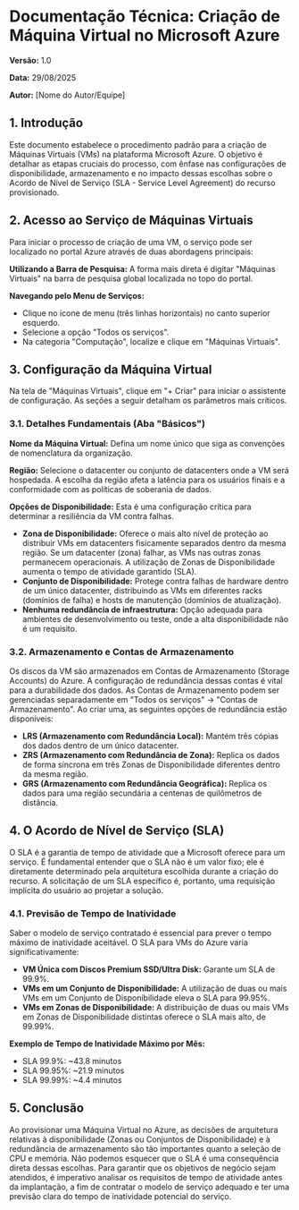 <h1>Documentação Técnica: Criação de Máquina Virtual no Microsoft Azure</h1>

<p><strong>Versão:</strong> 1.0</p>
<p><strong>Data:</strong> 29/08/2025</p>
<p><strong>Autor:</strong> [Nome do Autor/Equipe]</p>

<h2>1. Introdução</h2>
<p>
Este documento estabelece o procedimento padrão para a criação de Máquinas Virtuais (VMs) na plataforma Microsoft Azure. O objetivo é detalhar as etapas cruciais do processo, com ênfase nas configurações de disponibilidade, armazenamento e no impacto dessas escolhas sobre o Acordo de Nível de Serviço (SLA - Service Level Agreement) do recurso provisionado.
</p>

<h2>2. Acesso ao Serviço de Máquinas Virtuais</h2>
<p>
Para iniciar o processo de criação de uma VM, o serviço pode ser localizado no portal Azure através de duas abordagens principais:
</p>
<p>

<strong>Utilizando a Barra de Pesquisa:</strong> A forma mais direta é digitar "Máquinas Virtuais" na barra de pesquisa global localizada no topo do portal.
</p>
<p>

<strong>Navegando pelo Menu de Serviços:</strong>
<ul>
<li>Clique no ícone de menu (três linhas horizontais) no canto superior esquerdo.</li>
<li>Selecione a opção "Todos os serviços".</li>
<li>Na categoria "Computação", localize e clique em "Máquinas Virtuais".</li>
</ul>
</p>

<h2>3. Configuração da Máquina Virtual</h2>
<p>
Na tela de "Máquinas Virtuais", clique em "+ Criar" para iniciar o assistente de configuração. As seções a seguir detalham os parâmetros mais críticos.
</p>

<h3>3.1. Detalhes Fundamentais (Aba "Básicos")</h3>
<p>
<strong>Nome da Máquina Virtual:</strong> Defina um nome único que siga as convenções de nomenclatura da organização.
</p>
<p>
<strong>Região:</strong> Selecione o datacenter ou conjunto de datacenters onde a VM será hospedada. A escolha da região afeta a latência para os usuários finais e a conformidade com as políticas de soberania de dados.
</p>
<p>
<strong>Opções de Disponibilidade:</strong> Esta é uma configuração crítica para determinar a resiliência da VM contra falhas.
<ul>
<li><strong>Zona de Disponibilidade:</strong> Oferece o mais alto nível de proteção ao distribuir VMs em datacenters fisicamente separados dentro da mesma região. Se um datacenter (zona) falhar, as VMs nas outras zonas permanecem operacionais. A utilização de Zonas de Disponibilidade aumenta o tempo de atividade garantido (SLA).</li>
<li><strong>Conjunto de Disponibilidade:</strong> Protege contra falhas de hardware dentro de um único datacenter, distribuindo as VMs em diferentes racks (domínios de falha) e hosts de manutenção (domínios de atualização).</li>
<li><strong>Nenhuma redundância de infraestrutura:</strong> Opção adequada para ambientes de desenvolvimento ou teste, onde a alta disponibilidade não é um requisito.</li>
</ul>
</p>

<h3>3.2. Armazenamento e Contas de Armazenamento</h3>
<p>
Os discos da VM são armazenados em Contas de Armazenamento (Storage Accounts) do Azure. A configuração de redundância dessas contas é vital para a durabilidade dos dados. As Contas de Armazenamento podem ser gerenciadas separadamente em "Todos os serviços" -> "Contas de Armazenamento". Ao criar uma, as seguintes opções de redundância estão disponíveis:
<ul>
<li><strong>LRS (Armazenamento com Redundância Local):</strong> Mantém três cópias dos dados dentro de um único datacenter.</li>
<li><strong>ZRS (Armazenamento com Redundância de Zona):</strong> Replica os dados de forma síncrona em três Zonas de Disponibilidade diferentes dentro da mesma região.</li>
<li><strong>GRS (Armazenamento com Redundância Geográfica):</strong> Replica os dados para uma região secundária a centenas de quilômetros de distância.</li>
</ul>
</p>

<h2>4. O Acordo de Nível de Serviço (SLA)</h2>
<p>
O SLA é a garantia de tempo de atividade que a Microsoft oferece para um serviço. É fundamental entender que o SLA não é um valor fixo; ele é diretamente determinado pela arquitetura escolhida durante a criação do recurso. A solicitação de um SLA específico é, portanto, uma requisição implícita do usuário ao projetar a solução.
</p>

<h3>4.1. Previsão de Tempo de Inatividade</h3>
<p>
Saber o modelo de serviço contratado é essencial para prever o tempo máximo de inatividade aceitável. O SLA para VMs do Azure varia significativamente:
<ul>
<li><strong>VM Única com Discos Premium SSD/Ultra Disk:</strong> Garante um SLA de 99.9%.</li>
<li><strong>VMs em um Conjunto de Disponibilidade:</strong> A utilização de duas ou mais VMs em um Conjunto de Disponibilidade eleva o SLA para 99.95%.</li>
<li><strong>VMs em Zonas de Disponibilidade:</strong> A distribuição de duas ou mais VMs em Zonas de Disponibilidade distintas oferece o SLA mais alto, de 99.99%.</li>
</ul>
</p>
<p>
<strong>Exemplo de Tempo de Inatividade Máximo por Mês:</strong>
<ul>
<li>SLA 99.9%: ~43.8 minutos</li>
<li>SLA 99.95%: ~21.9 minutos</li>
<li>SLA 99.99%: ~4.4 minutos</li>
</ul>
</p>

<h2>5. Conclusão</h2>
<p>
Ao provisionar uma Máquina Virtual no Azure, as decisões de arquitetura relativas à disponibilidade (Zonas ou Conjuntos de Disponibilidade) e à redundância de armazenamento são tão importantes quanto a seleção de CPU e memória. Não podemos esquecer que o SLA é uma consequência direta dessas escolhas. Para garantir que os objetivos de negócio sejam atendidos, é imperativo analisar os requisitos de tempo de atividade antes da implantação, a fim de contratar o modelo de serviço adequado e ter uma previsão clara do tempo de inatividade potencial do serviço.
</p>
